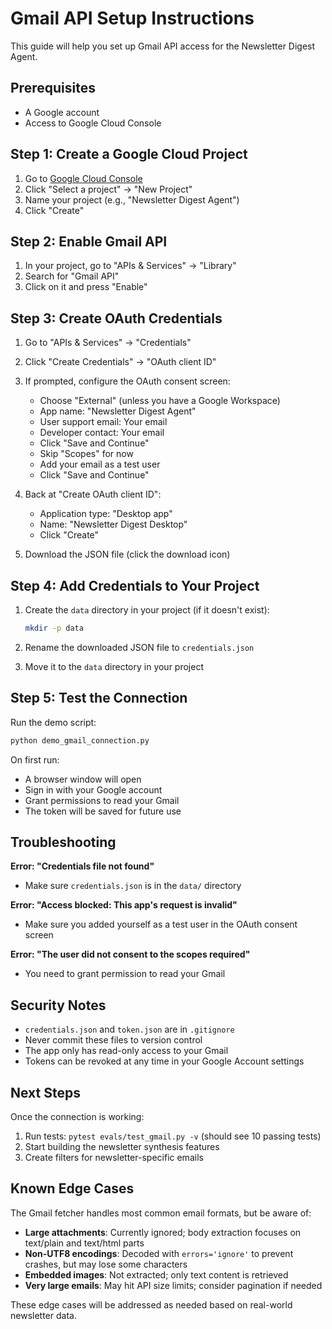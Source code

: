 # Gmail API Setup Instructions

This guide will help you set up Gmail API access for the Newsletter Digest Agent.

## Prerequisites

- A Google account
- Access to Google Cloud Console

## Step 1: Create a Google Cloud Project

1. Go to [Google Cloud Console](https://console.cloud.google.com/)
2. Click "Select a project" → "New Project"
3. Name your project (e.g., "Newsletter Digest Agent")
4. Click "Create"

## Step 2: Enable Gmail API

1. In your project, go to "APIs & Services" → "Library"
2. Search for "Gmail API"
3. Click on it and press "Enable"

## Step 3: Create OAuth Credentials

1. Go to "APIs & Services" → "Credentials"
2. Click "Create Credentials" → "OAuth client ID"
3. If prompted, configure the OAuth consent screen:
   - Choose "External" (unless you have a Google Workspace)
   - App name: "Newsletter Digest Agent"
   - User support email: Your email
   - Developer contact: Your email
   - Click "Save and Continue"
   - Skip "Scopes" for now
   - Add your email as a test user
   - Click "Save and Continue"

4. Back at "Create OAuth client ID":
   - Application type: "Desktop app"
   - Name: "Newsletter Digest Desktop"
   - Click "Create"

5. Download the JSON file (click the download icon)

## Step 4: Add Credentials to Your Project

1. Create the `data` directory in your project (if it doesn't exist):
   ```bash
   mkdir -p data
   ```

2. Rename the downloaded JSON file to `credentials.json`

3. Move it to the `data` directory in your project

## Step 5: Test the Connection

Run the demo script:

```bash
python demo_gmail_connection.py
```

On first run:
- A browser window will open
- Sign in with your Google account
- Grant permissions to read your Gmail
- The token will be saved for future use

## Troubleshooting

**Error: "Credentials file not found"**
- Make sure `credentials.json` is in the `data/` directory

**Error: "Access blocked: This app's request is invalid"**
- Make sure you added yourself as a test user in the OAuth consent screen

**Error: "The user did not consent to the scopes required"**
- You need to grant permission to read your Gmail

## Security Notes

- `credentials.json` and `token.json` are in `.gitignore`
- Never commit these files to version control
- The app only has read-only access to your Gmail
- Tokens can be revoked at any time in your Google Account settings

## Next Steps

Once the connection is working:
1. Run tests: `pytest evals/test_gmail.py -v` (should see 10 passing tests)
2. Start building the newsletter synthesis features
3. Create filters for newsletter-specific emails

## Known Edge Cases

The Gmail fetcher handles most common email formats, but be aware of:

- **Large attachments**: Currently ignored; body extraction focuses on text/plain and text/html parts
- **Non-UTF8 encodings**: Decoded with `errors='ignore'` to prevent crashes, but may lose some characters
- **Embedded images**: Not extracted; only text content is retrieved
- **Very large emails**: May hit API size limits; consider pagination if needed

These edge cases will be addressed as needed based on real-world newsletter data.
